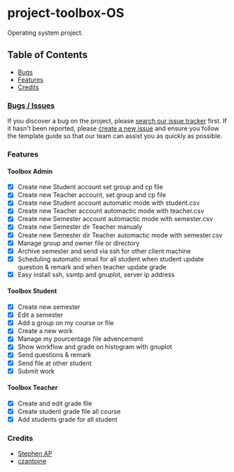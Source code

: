 # project-toolbox-OS

Operating system project.

## Table of Contents

- [Bugs](#bugs--issues)
- [Features](#features)
- [Credits](#credits)

### [Bugs / Issues](https://github.com/czantoine/project-toolbox-OS/issues)
If you discover a bug on the project, please [search our issue tracker](https://github.com/czantoine/project-toolbox-OS/issues) first. If it hasn't been reported, please [create a new issue](https://github.com/czantoine/c-anne/project-toolbox-OS/new) and ensure you follow the template guide so that our team can assist you as quickly as possible.

### Features
 
#### Toolbox Admin

- [x] Create new Student account set group and cp file 
- [x] Create new Teacher account, set group and cp file 
- [x] Create new Student account automatic mode with student.csv
- [x] Create new Teacher account automactic mode with teacher.csv
- [x] Create new Semester account automactic mode with semester.csv
- [x] Create new Semester dir Teacher manualy
- [x] Create new Semester dir Teacher  automactic mode with semester.csv
- [x] Manage group and owner file or directory
- [x] Archive semester and send via ssh for other client machine
- [x] Scheduling automatic email for all student when student update question & remark and when teacher update grade
- [x] Easy install ssh, ssmtp and gnuplot, server ip address

#### Toolbox Student 

- [x] Create new semester
- [x] Edit a semester
- [x] Add a group on my course or file
- [x] Create a new work
- [x] Manage my pourcentage file advencement
- [x] Show workflow and grade on histogram with gnuplot
- [x] Send questions & remark
- [x] Send file at other student
- [x] Submit work

#### Toolbox Teacher

- [x] Create and edit grade file 
- [x] Create student grade file all course 
- [x] Add students grade for all student

### Credits
- [Stephen AP](https://github.com/EverAged)
- [czantoine](https://github.com/czantoine)
